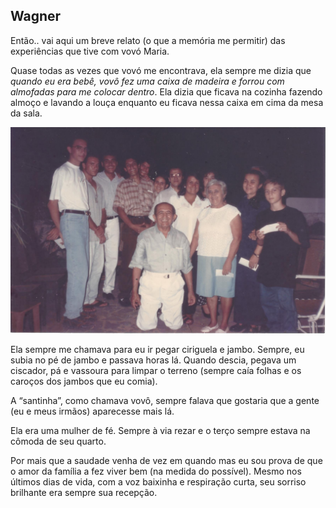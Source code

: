 ## Wagner

Então.. vai aqui um breve relato (o que a memória me permitir) das experiências que tive com vovó Maria.

Quase todas as vezes que vovó me encontrava, ela sempre me dizia que *quando eu era bebê, vovô fez uma caixa de madeira e forrou com almofadas para me colocar dentro*. Ela dizia que ficava na cozinha fazendo almoço e lavando a louça enquanto eu ficava nessa caixa em cima da mesa da sala.

![Vovó sempre nos recebeu com um belo sorriso, apesar de não gostar muito das expressões de carinho de vovô em público. Era muito vaidosa com seus cabelos (grisalhos).](img/dudu/wagner.png)



Ela sempre me chamava para eu ir pegar ciriguela e jambo. Sempre, eu subia no pé de jambo e passava horas lá. Quando descia, pegava um ciscador, pá e vassoura para limpar o terreno (sempre caía folhas e os caroços dos jambos que eu comia).

A “santinha”, como chamava vovô, sempre falava que gostaria que a gente (eu e meus irmãos) aparecesse mais lá.

Ela era uma mulher de fé. Sempre à via rezar e o terço sempre estava na cômoda de seu quarto.

Por mais que a saudade venha de vez em quando mas eu sou prova de que o amor da família a fez viver bem (na medida do possível). Mesmo nos últimos dias de vida, com a voz baixinha e respiração curta, seu sorriso brilhante era sempre sua recepção.
